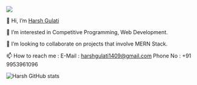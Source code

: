 <img src="https://profile-counter.glitch.me/harsh-gulati-14/count.svg" />

👋 Hi, I’m [Harsh Gulati](https://www.linkedin.com/in/harsh-gulati-005585ab/) 

👀 I’m interested in Competitive Programming, Web Development.

💞️ I’m looking to collaborate on projects that involve MERN Stack.

📫 How to reach me : E-Mail : harshgulati1409@gmail.com Phone No : +91 9953961096

![Harsh GitHub stats](https://github-readme-stats.vercel.app/api?username=harsh-gulati-14&show_icons=true&theme=radical)
